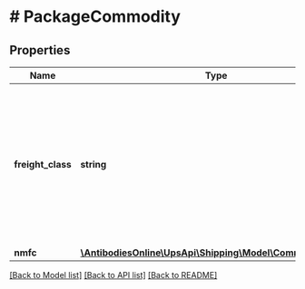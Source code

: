 # # PackageCommodity

## Properties

Name | Type | Description | Notes
------------ | ------------- | ------------- | -------------
**freight_class** | **string** | Freight Classification. Freight class partially determines the freight rate for the article.  Required for Ground Freight Pricing Shipments only. |
**nmfc** | [**\AntibodiesOnline\UpsApi\Shipping\Model\CommodityNMFC**](CommodityNMFC.md) |  | [optional]

[[Back to Model list]](../../README.md#models) [[Back to API list]](../../README.md#endpoints) [[Back to README]](../../README.md)
